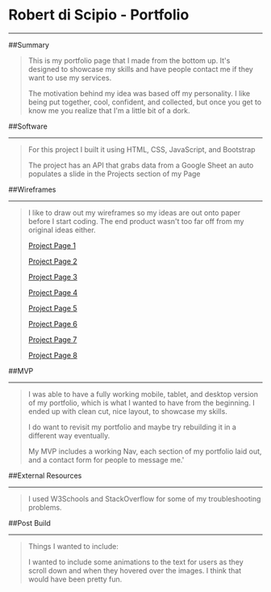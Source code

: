 

# Robert di Scipio - Portfolio
------------------------------

##Summary

> This is my portfolio page that I made from the bottom up. It's designed to showcase my skills and have people contact me if they want to use my services.
>
> The motivation behind my idea was based off my personality. I like being put together, cool, confident, and collected, but once you get to know me you realize that I'm a little bit of a dork.

##Software
__________

> For this project I built it using HTML, CSS, JavaScript, and Bootstrap
>
> The project has an API that grabs data from a Google Sheet an auto populates a slide in the Projects section of my Page

##Wireframes
____________

> I like to draw out my wireframes so my ideas are out onto paper before I start coding. The end product wasn't too far off from my original ideas either.
>
> [Project Page 1](https://res.cloudinary.com/radiscipio/image/upload/v1565544790/Project%20Pg%201.heic)
>
> [Project Page 2](https://res.cloudinary.com/radiscipio/image/upload/v1565544790/Project%20Pg%202.heic)
>
> [Project Page 3](https://res.cloudinary.com/radiscipio/image/upload/v1565544790/Project%20Pg%203.heic)
>
> [Project Page 4](https://res.cloudinary.com/radiscipio/image/upload/v1565544791/Project%20Pg%204.heic)
>
> [Project Page 5](https://res.cloudinary.com/radiscipio/image/upload/v1565544790/Project%20Pg%205.heic)
>
> [Project Page 6](https://res.cloudinary.com/radiscipio/image/upload/v1565544790/Project%20Pg%206.heic)
 >
> [Project Page 7](https://res.cloudinary.com/radiscipio/image/upload/v1565544790/Project%20Pg%207.heic)
>
> [Project Page 8](https://res.cloudinary.com/radiscipio/image/upload/v1565544791/Project%20Page%208.jpg)

##MVP
_____

> I was able to have a fully working mobile, tablet, and desktop version of my portfolio, which is what I wanted to have from the beginning. I ended up with clean cut, nice layout, to showcase my skills.
>
> I do want to revisit my portfolio and maybe try rebuilding it in a different way eventually.
>
> My MVP includes a working Nav, each section of my portfolio laid out, and a contact form for people to message me.'


##External Resources
____________________

> I used W3Schools and StackOverflow for some of my troubleshooting problems.


##Post Build
____________

> Things I wanted to include:
>
> I wanted to include some animations to the text for users as they scroll down and when they hovered over the images. I think that would have been pretty fun.
